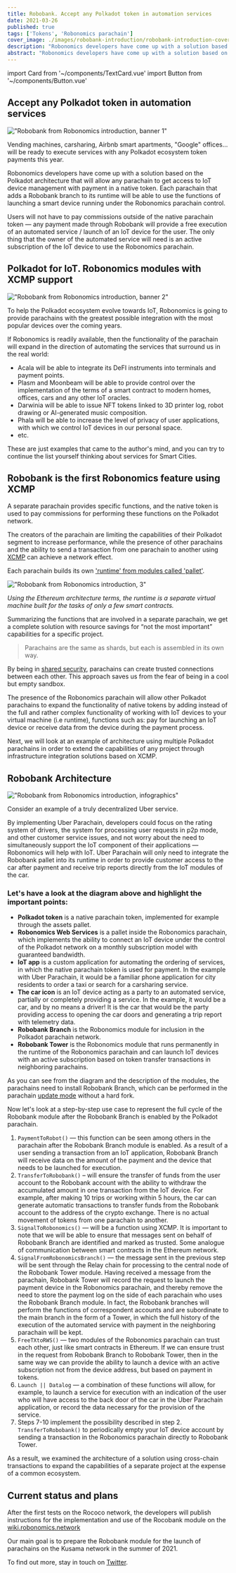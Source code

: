 ```yaml
---
title: Robobank. Accept any Polkadot token in automation services
date: 2021-03-26
published: true
tags: ['Tokens', 'Robonomics parachain']
cover_image: ./images/robobank-introduction/robobank-introduction-cover.jpg
description: "Robonomics developers have come up with a solution based on the Polkadot architecture that will allow any parachain to get access to IoT device management with payment in a native token"
abstract: "Robonomics developers have come up with a solution based on the Polkadot architecture that will allow any parachain to get access to IoT device management with payment in a native token"
---
```

import Card from '~/components/TextCard.vue'
import Button from '~/components/Button.vue'

<section class="animate-inside" v-in-viewport.once>

## Accept any Polkadot token in automation services

</section>

<section class="animate-inside" v-in-viewport.once>

!["Robobank from Robonomics introduction, banner 1"](./images/robobank-introduction/robobank-introduction-banner-1.jpg)

</section>

Vending machines, carsharing, Airbnb smart apartments, "Google" offices... will be ready to execute services with any Polkadot ecosystem token payments this year.

Robonomics developers have come up with a solution based on the Polkadot architecture that will allow any parachain to get access to IoT device management with payment in a native token. Each parachain that adds a Robobank branch to its runtime will be able to use the functions of launching a smart device running under the Robonomics parachain control.


Users will not have to pay commissions outside of the native parachain token  — any payment made through Robobank will provide a free execution of an automated service / launch of an IoT device for the user. The only thing that the owner of the automated service will need is an active subscription of the IoT device to use the Robonomics parachain.

<section class="animate-inside" v-in-viewport.once>

## Polkadot for IoT. Robonomics modules with XCMP support

</section>

<section class="animate-inside" v-in-viewport.once>

!["Robobank from Robonomics introduction, banner 2"](./images/robobank-introduction/robobank-introduction-banner-2.jpg)

</section>

To help the Polkadot ecosystem evolve towards IoT, Robonomics is going to provide parachains with the greatest possible integration with the most popular devices over the coming years.


If Robonomics is readily available, then the functionality of the parachain will expand in the direction of automating the services that surround us in the real world:


* Acala will be able to integrate its DeFI instruments into terminals and payment points.
* Plasm and Moonbeam will be able to provide control over the implementation of the terms of a smart contract to modern homes, offices, cars and any other IoT oracles.
* Darwinia will be able to issue NFT tokens linked to 3D printer log, robot drawing or AI-generated music composition.
* Phala will be able to increase the level of privacy of user applications, with which we control IoT devices in our personal space.
* etc.


These are just examples that came to the author's mind, and you can try to continue the list yourself thinking about services for Smart Cities.

<section class="animate-inside" v-in-viewport.once>

## Robobank is the first Robonomics feature using XCMP

</section>


A separate parachain provides specific functions, and the native token is used to pay commissions for performing these functions on the Polkadot network.

The creators of the parachain are limiting the capabilities of their Polkadot segment to increase performance, while the presence of other parachains and the ability to send a transaction from one parachain to another using [XCMP](https://wiki.polkadot.network/docs/en/learn-crosschain) can achieve a network effect.

Each parachain builds its own ['runtime' from modules called 'pallet'](https://substrate.dev/docs/en/knowledgebase/runtime/).

<section class="animate-inside" v-in-viewport.once>

!["Robobank from Robonomics introduction, 3"](./images/robobank-introduction/robobank-introduction-3.png)

*Using the Ethereum architecture terms, the runtime is a separate virtual machine built for the tasks of only a few smart contracts.*

</section>

Summarizing the functions that are involved in a separate parachain, we get a complete solution with resource savings for “not the most important” capabilities for a specific project.

<section class="animate-inside" v-in-viewport.once>

> Parachains are the same as shards, but each is assembled in its own way.

</section>

By being in [shared security](https://wiki.polkadot.network/docs/en/learn-security#shared-security), parachains can create trusted connections between each other. This approach saves us from the fear of being in a cool but empty sandbox.

The presence of the Robonomics parachain will allow other Polkadot parachains to expand the functionality of native tokens by adding instead of the full and rather complex functionality of working with IoT devices to your virtual machine (i.e runtime), functions such as: pay for launching an IoT device or receive data from the device during the payment process.

Next, we will look at an example of architecture using multiple Polkadot parachains in order to extend the capabilities of any project through infrastructure integration solutions based on XCMP.

<section class="animate-inside" v-in-viewport.once>

## Robobank Architecture

</section>

<section class="animate-inside" v-in-viewport.once>

!["Robobank from Robonomics introduction, infographics"](./images/robobank-introduction/robobank-introduction-infographics.png)

</section>

Consider an example of a truly decentralized Uber service.

By implementing Uber Parachain, developers could focus on the rating system of drivers, the system for processing user requests in p2p mode, and other customer service issues, and not worry about the need to simultaneously support the IoT component of their applications — Robonomics will help with IoT. Uber Parachain will only need to integrate the Robobank pallet into its runtime in order to provide customer access to the car after payment and receive trip reports directly from the IoT modules of the car.

### Let's have a look at the diagram above and highlight the important points:

* **Polkadot token** is a native parachain token, implemented for example through the assets pallet.
* **Robonomics Web Services** is a pallet inside the Robonomics parachain, which implements the ability to connect an IoT device under the control of the Polkadot network on a monthly subscription model with guaranteed bandwidth.
* **IoT app** is a custom application for automating the ordering of services, in which the native parachain token is used for payment. In the example with Uber Parachain, it would be a familiar phone application for city residents to order a taxi or search for a carsharing service.
* **The car icon** is an IoT device acting as a party to an automated service, partially or completely providing a service. In the example, it would be a car, and by no means a driver! It is the car that would be the party providing access to opening the car doors and generating a trip report with telemetry data.
* **Robobank Branch** is the Robonomics module for inclusion in the Polkadot parachain network.
* **Robobank Tower** is the Robonomics module that runs permanently in the runtime of the Robonomics parachain and can launch IoT devices with an active subscription based on token transfer transactions in neighboring parachains.

As you can see from the diagram and the description of the modules, the parachains need to install Robobank Branch, which can be performed in the parachain [update mode](https://wiki.polkadot.network/docs/en/build-protocol-info#runtime-upgrades) without a hard fork.

Now let's look at a step-by-step use case to represent the full cycle of the Robobank module after the Robobank Branch is enabled by the Polkadot parachain.

1. `PaymentToRobot()` — this function can be seen among others in the parachain after the Robobank Branch module is enabled. As a result of a user sending a transaction from an IoT application, Robobank Branch will receive data on the amount of the payment and the device that needs to be launched for execution.
2. `TransferToRobobank()` – will ensure the transfer of funds from the user account to the Robobank account with the ability to withdraw the accumulated amount in one transaction from the IoT device. For example, after making 10 trips or working within 5 hours, the car can generate automatic transactions to transfer funds from the Robobank account to the address of the crypto exchange. There is no actual movement of tokens from one parachain to another.
3. `SignalToRobonomics()` — will be a function using XCMP. It is important to note that we will be able to ensure that messages sent on behalf of Robobank Branch are identified and marked as trusted. Some analogue of communication between smart contracts in the Ethereum network.
4. `SignalFromRobonomicsBranch()`  — the message sent in the previous step will be sent through the Relay chain for processing to the central node of the Robobank Tower module. Having received a message from the parachain, Robobank Tower will record the request to launch the payment device in the Robonomics parachain, and thereby remove the need to store the payment log on the side of each parachain who uses the Robobank Branch module. In fact, the Robobank branches will perform the functions of correspondent accounts and are subordinate to the main branch in the form of a Tower, in which the full history of the execution of the automated service with payment in the neighboring parachain will be kept.
5. `FreeTXtoRWS()` — two modules of the Robonomics parachain can trust each other, just like smart contracts in Ethereum. If we can ensure trust in the request from Robobank Branch to Robobank Tower, then in the same way we can provide the ability to launch a device with an active subscription not from the device address, but based on payment in tokens.
6. `Launch || Datalog` — a combination of these functions will allow, for example, to launch a service for execution with an indication of the user who will have access to the back door of the car in the Uber Parachain application, or record the data necessary for the provision of the service.
7. Steps 7-10 implement the possibility described in step 2. `TransferToRobobank()` to periodically empty your IoT device account by sending a transaction in the Robonomics parachain directly to Robobank Tower.

As a result, we examined the architecture of a solution using cross-chain transactions to expand the capabilities of a separate project at the expense of a common ecosystem.

<section class="animate-inside" v-in-viewport.once>

## Current status and plans

</section>

After the first tests on the Rococo network, the developers will publish instructions for the implementation and use of the Rocobank module on the [wiki.robonomics.network](https://wiki.robonomics.network/)

Our main goal is to prepare the Robobank module for the launch of parachains on the Kusama network in the summer of 2021.

To find out more, stay in touch on [Twitter](https://twitter.com/AIRA_Robonomics).
